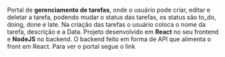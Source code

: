 Portal de <b>gerenciamento de tarefas</b>, onde o usuário pode criar, editar e deletar a tarefa, podendo mudar o status das tarefas, os status são to_do, doing, done e late. Na criação das tarefas o usuário coloca o nome da tarefa, descrição e a Data. Projeto desenvolvido em <b>React</b> no seu frontend e <b>NodeJS</b> no backend. O backend feito em forma de API que alimenta o front em React. Para ver o portal segue o link 
